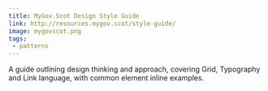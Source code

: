 ```yaml
---
title: MyGov.Scot Design Style Guide
link: http://resources.mygov.scot/style-guide/
image: mygovscot.png
tags:
 - patterns
---
```


A guide outlining design thinking and approach, covering Grid, Typography and Link language, with common element inline examples.
